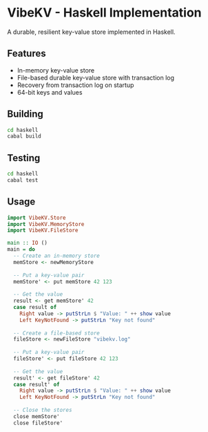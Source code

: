 # VibeKV - Haskell Implementation

A durable, resilient key-value store implemented in Haskell.

## Features

- In-memory key-value store
- File-based durable key-value store with transaction log
- Recovery from transaction log on startup
- 64-bit keys and values

## Building

```bash
cd haskell
cabal build
```

## Testing

```bash
cd haskell
cabal test
```

## Usage

```haskell
import VibeKV.Store
import VibeKV.MemoryStore
import VibeKV.FileStore

main :: IO ()
main = do
  -- Create an in-memory store
  memStore <- newMemoryStore
  
  -- Put a key-value pair
  memStore' <- put memStore 42 123
  
  -- Get the value
  result <- get memStore' 42
  case result of
    Right value -> putStrLn $ "Value: " ++ show value
    Left KeyNotFound -> putStrLn "Key not found"
  
  -- Create a file-based store
  fileStore <- newFileStore "vibekv.log"
  
  -- Put a key-value pair
  fileStore' <- put fileStore 42 123
  
  -- Get the value
  result' <- get fileStore' 42
  case result' of
    Right value -> putStrLn $ "Value: " ++ show value
    Left KeyNotFound -> putStrLn "Key not found"
  
  -- Close the stores
  close memStore'
  close fileStore'
```
